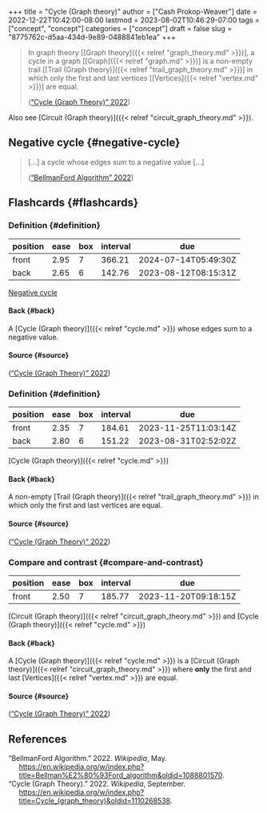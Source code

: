 +++
title = "Cycle (Graph theory)"
author = ["Cash Prokop-Weaver"]
date = 2022-12-22T10:42:00-08:00
lastmod = 2023-08-02T10:46:29-07:00
tags = ["concept", "concept"]
categories = ["concept"]
draft = false
slug = "8775762c-d5aa-434d-9e89-0488841eb1ea"
+++

> In graph theory [[Graph theory]({{< relref "graph_theory.md" >}})], a cycle in a graph [[Graph]({{< relref "graph.md" >}})] is a non-empty trail [[Trail (Graph theory)]({{< relref "trail_graph_theory.md" >}})] in which only the first and last vertices [[Vertices]({{< relref "vertex.md" >}})] are equal.
>
> (<a href="#citeproc_bib_item_2">“Cycle (Graph Theory)” 2022</a>)

Also see [Circuit (Graph theory)]({{< relref "circuit_graph_theory.md" >}}).


## Negative cycle {#negative-cycle}

> [...] a cycle whose edges sum to a negative value [...]
>
> (<a href="#citeproc_bib_item_1">“BellmanFord Algorithm” 2022</a>)


## Flashcards {#flashcards}


### Definition {#definition}

| position | ease | box | interval | due                  |
|----------|------|-----|----------|----------------------|
| front    | 2.95 | 7   | 366.21   | 2024-07-14T05:49:30Z |
| back     | 2.65 | 6   | 142.76   | 2023-08-12T08:15:31Z |

[Negative cycle](#negative-cycle)


#### Back {#back}

A [Cycle (Graph theory)]({{< relref "cycle.md" >}}) whose edges sum to a negative value.


#### Source {#source}

(<a href="#citeproc_bib_item_2">“Cycle (Graph Theory)” 2022</a>)


### Definition {#definition}

| position | ease | box | interval | due                  |
|----------|------|-----|----------|----------------------|
| front    | 2.35 | 7   | 184.61   | 2023-11-25T11:03:14Z |
| back     | 2.80 | 6   | 151.22   | 2023-08-31T02:52:02Z |

[Cycle (Graph theory)]({{< relref "cycle.md" >}})


#### Back {#back}

A non-empty [Trail (Graph theory)]({{< relref "trail_graph_theory.md" >}}) in which only the first and last vertices are equal.


#### Source {#source}

(<a href="#citeproc_bib_item_2">“Cycle (Graph Theory)” 2022</a>)


### Compare and contrast {#compare-and-contrast}

| position | ease | box | interval | due                  |
|----------|------|-----|----------|----------------------|
| front    | 2.50 | 7   | 185.77   | 2023-11-20T09:18:15Z |

[Circuit (Graph theory)]({{< relref "circuit_graph_theory.md" >}}) and [Cycle (Graph theory)]({{< relref "cycle.md" >}})


#### Back {#back}

A [Cycle (Graph theory)]({{< relref "cycle.md" >}}) is a [Circuit (Graph theory)]({{< relref "circuit_graph_theory.md" >}}) where **only** the first and last [Vertices]({{< relref "vertex.md" >}}) are equal.


#### Source {#source}

(<a href="#citeproc_bib_item_2">“Cycle (Graph Theory)” 2022</a>)

## References

<style>.csl-entry{text-indent: -1.5em; margin-left: 1.5em;}</style><div class="csl-bib-body">
  <div class="csl-entry"><a id="citeproc_bib_item_1"></a>“BellmanFord Algorithm.” 2022. <i>Wikipedia</i>, May. <a href="https://en.wikipedia.org/w/index.php?title=Bellman%E2%80%93Ford_algorithm&oldid=1088801570">https://en.wikipedia.org/w/index.php?title=Bellman%E2%80%93Ford_algorithm&#38;oldid=1088801570</a>.</div>
  <div class="csl-entry"><a id="citeproc_bib_item_2"></a>“Cycle (Graph Theory).” 2022. <i>Wikipedia</i>, September. <a href="https://en.wikipedia.org/w/index.php?title=Cycle_(graph_theory)&oldid=1110268538">https://en.wikipedia.org/w/index.php?title=Cycle_(graph_theory)&#38;oldid=1110268538</a>.</div>
</div>
